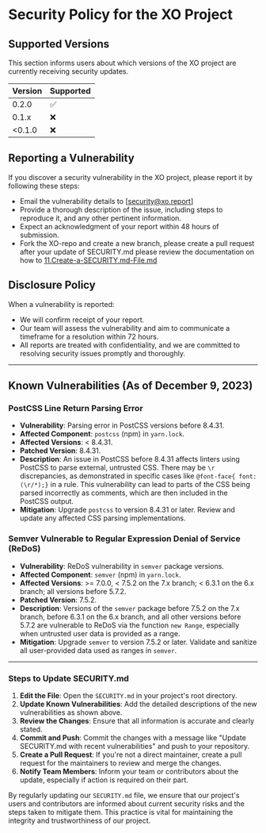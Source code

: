 # Security Policy for the XO Project

## Supported Versions

This section informs users about which versions of the XO project are currently receiving security updates.

| Version | Supported          |
| ------- | ------------------ |
|  0.2.0   | :white_check_mark: |
|  0.1.x   | :x:                |
| <0.1.0   | :x:                |

## Reporting a Vulnerability

If you discover a security vulnerability in the XO project, please report it by following these steps:

- Email the vulnerability details to [security@xo.report]
- Provide a thorough description of the issue, including steps to reproduce it, and any other pertinent information.
- Expect an acknowledgment of your report within 48 hours of submission.
- Fork the XO-repo and create a new branch, please create a pull request after your update of SECURITY.md please review the documentation on how to [11.Create-a-SECURITY.md-File.md](11.Create-a-SECURITY.md-File.md)

## Disclosure Policy

When a vulnerability is reported:

- We will confirm receipt of your report.
- Our team will assess the vulnerability and aim to communicate a timeframe for a resolution within 72 hours.
- All reports are treated with confidentiality, and we are committed to resolving security issues promptly and thoroughly.

---

## Known Vulnerabilities (As of December 9, 2023)

### PostCSS Line Return Parsing Error

- **Vulnerability**: Parsing error in PostCSS versions before 8.4.31.
- **Affected Component**: `postcss` (npm) in `yarn.lock`.
- **Affected Versions**: < 8.4.31.
- **Patched Version**: 8.4.31.
- **Description**: An issue in PostCSS before 8.4.31 affects linters using PostCSS to parse external, untrusted CSS. There may be `\r` discrepancies, as demonstrated in specific cases like `@font-face{ font:(\r/*);}` in a rule. This vulnerability can lead to parts of the CSS being parsed incorrectly as comments, which are then included in the PostCSS output.
- **Mitigation**: Upgrade `postcss` to version 8.4.31 or later. Review and update any affected CSS parsing implementations.

### Semver Vulnerable to Regular Expression Denial of Service (ReDoS)

- **Vulnerability**: ReDoS vulnerability in `semver` package versions.
- **Affected Component**: `semver` (npm) in `yarn.lock`.
- **Affected Versions**: >= 7.0.0, < 7.5.2 on the 7.x branch; < 6.3.1 on the 6.x branch; all versions before 5.7.2.
- **Patched Version**: 7.5.2.
- **Description**: Versions of the `semver` package before 7.5.2 on the 7.x branch, before 6.3.1 on the 6.x branch, and all other versions before 5.7.2 are vulnerable to ReDoS via the function `new Range`, especially when untrusted user data is provided as a range.
- **Mitigation**: Upgrade `semver` to version 7.5.2 or later. Validate and sanitize all user-provided data used as ranges in `semver`.

---

### Steps to Update SECURITY.md

1. **Edit the File**: Open the `SECURITY.md` in your project's root directory.
2. **Update Known Vulnerabilities**: Add the detailed descriptions of the new vulnerabilities as shown above.
3. **Review the Changes**: Ensure that all information is accurate and clearly stated.
4. **Commit and Push**: Commit the changes with a message like "Update SECURITY.md with recent vulnerabilities" and push to your repository.
5. **Create a Pull Request**: If you're not a direct maintainer, create a pull request for the maintainers to review and merge the changes.
6. **Notify Team Members**: Inform your team or contributors about the update, especially if action is required on their part.

By regularly updating our `SECURITY.md` file, we ensure that our project's users and contributors are informed about current security risks and the steps taken to mitigate them. This practice is vital for maintaining the integrity and trustworthiness of our project.
